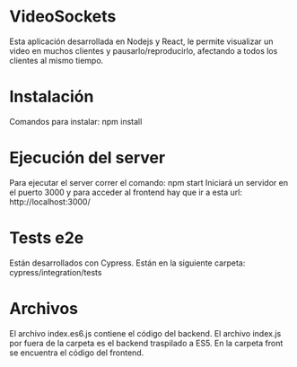 # VideoSockets
Esta aplicación desarrollada en Nodejs y React, le permite visualizar un video en muchos clientes y pausarlo/reproducirlo, afectando a todos los clientes al mismo tiempo.

# Instalación
Comandos para instalar:
npm install

# Ejecución del server
Para ejecutar el server correr el comando:
npm start
Iniciará un servidor en el puerto 3000 y para acceder al frontend hay que ir a esta url:
http://localhost:3000/

# Tests e2e
Están desarrollados con Cypress. Están en la siguiente carpeta: cypress/integration/tests

# Archivos
El archivo index.es6.js contiene el código del backend. El archivo index.js por fuera de la carpeta es el backend traspilado a ES5.
En la carpeta front se encuentra el código del frontend.
